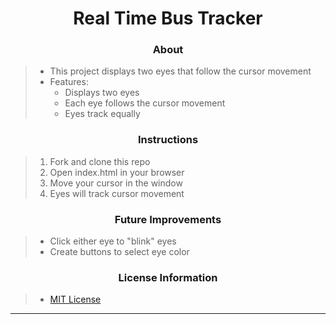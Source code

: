 # <div align="center">Real Time Bus Tracker</div>

### <div align="center">About</div>
> - This project displays two eyes that follow the cursor movement 
> - Features:
>   - Displays two eyes
>   - Each eye follows the cursor movement
>   - Eyes track equally

### <div align="center">Instructions</div>
> 1. Fork and clone this repo
> 2. Open index.html in your browser
> 3. Move your cursor in the window
> 4. Eyes will track cursor movement

### <div align="center">Future Improvements</div>
> - Click either eye to "blink" eyes
> - Create buttons to select eye color

### <div align="center">License Information</div>
> - [MIT License](https://mit-license.org/)

***